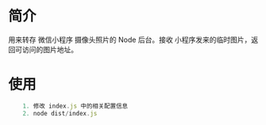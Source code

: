 # 简介

用来转存 微信小程序 摄像头照片的 Node 后台。接收 小程序发来的临时图片，返回可访问的图片地址。

# 使用

```javascript
    1. 修改 index.js 中的相关配置信息
    2. node dist/index.js
```
